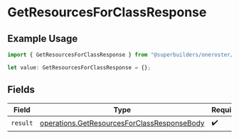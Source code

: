 # GetResourcesForClassResponse

## Example Usage

```typescript
import { GetResourcesForClassResponse } from "@superbuilders/oneroster/models/operations";

let value: GetResourcesForClassResponse = {};
```

## Fields

| Field                                                                                                      | Type                                                                                                       | Required                                                                                                   | Description                                                                                                |
| ---------------------------------------------------------------------------------------------------------- | ---------------------------------------------------------------------------------------------------------- | ---------------------------------------------------------------------------------------------------------- | ---------------------------------------------------------------------------------------------------------- |
| `result`                                                                                                   | [operations.GetResourcesForClassResponseBody](../../models/operations/getresourcesforclassresponsebody.md) | :heavy_check_mark:                                                                                         | N/A                                                                                                        |